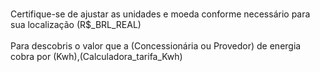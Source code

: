 <br>Certifique-se de ajustar as unidades e moeda conforme necessário para sua localização (R$_BRL_REAL)</br>
<br>Para descobris o valor que a (Concessionária ou Provedor) de energia cobra por (Kwh),(Calculadora_tarifa_Kwh)</br>
